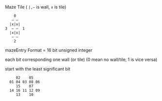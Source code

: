 Maze Tile ( `|,—` is wall, `x` is tile)
```
    0
   — —
  |x|x|
3  — —  1
  |x|x|
   — —
    2
```

mazeEntry Format = 16 bit unsigned integer

each bit corresponding one wall (or tile) (0 mean no wall/tile, 1 is vice versa)

start with the least significant bit
```
     02    05
  01 04 03 08 06
     15    07
  14 16 11 12 09
     13    10
```
